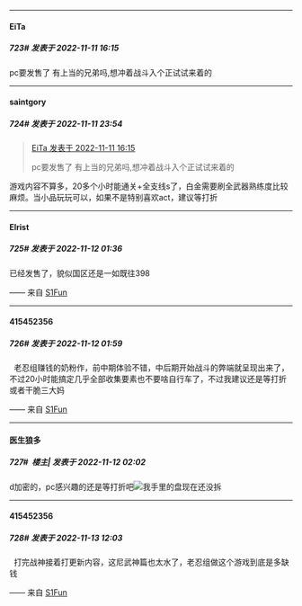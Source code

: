 

*****

####  EiTa  
##### 723#       发表于 2022-11-11 16:15

pc要发售了 有上当的兄弟吗,想冲着战斗入个正试试来着的



*****

####  saintgory  
##### 724#       发表于 2022-11-11 23:54

<blockquote><a href="httphttps://bbs.saraba1st.com/2b/forum.php?mod=redirect&amp;goto=findpost&amp;pid=58388780&amp;ptid=2056968" target="_blank">EiTa 发表于 2022-11-11 16:15</a>

pc要发售了 有上当的兄弟吗,想冲着战斗入个正试试来着的</blockquote>
游戏内容不算多，20多个小时能通关+全支线s了，白金需要刷全武器熟练度比较麻烦。当小品玩玩可以，如果不是特别喜欢act，建议等打折



*****

####  Elrist  
##### 725#       发表于 2022-11-12 01:36

已经发售了，貌似国区还是一如既往398

—— 来自 [S1Fun](https://s1fun.koalcat.com)



*****

####  415452356  
##### 726#       发表于 2022-11-12 01:59

  老忍组赚钱的奶粉作，前中期体验不错，中后期开始战斗的弊端就呈现出来了，不过20小时能搞定几乎全部收集要素也不要啥自行车了，不过我建议还是等打折或者干脆三大妈

—— 来自 [S1Fun](https://s1fun.koalcat.com)

*****

####  医生狼多  
##### 727#         楼主| 发表于 2022-11-12 02:02

d加密的，pc感兴趣的还是等打折吧<img src="https://static.saraba1st.com/image/smiley/face2017/037.png" referrerpolicy="no-referrer">我手里的盘现在还没拆



*****

####  415452356  
##### 728#       发表于 2022-11-13 12:03

  打完战神接着打更新内容，这尼武神篇也太水了，老忍组做这个游戏到底是多缺钱

—— 来自 [S1Fun](https://s1fun.koalcat.com)

